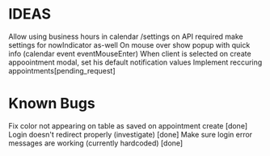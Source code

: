 # IDEAS

Allow using business hours in calendar /settings on API required
make settings for nowIndicator as-well
On mouse over show popup with quick info (calendar event eventMouseEnter)
When client is selected on create appoointment modal, set his default notification values
Implement reccuring appointments[pending_request]

# Known Bugs

Fix color not appearing on table as saved on appointment create [done]
Login doesn't redirect properly (investigate) [done]
Make sure login error messages are working (currently hardcoded) [done]
